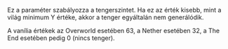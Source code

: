 Ez a paraméter szabályozza a tengerszintet. Ha ez az érték kisebb, mint a világ minimum Y értéke, akkor a tenger egyáltalán nem
generálódik.

A vanília értékek az Overworld esetében 63, a Nether esetében 32, a The End esetében pedig 0 (nincs tenger).
